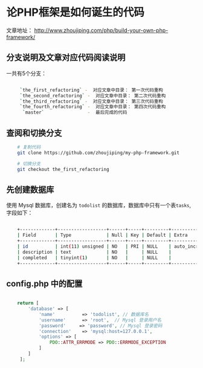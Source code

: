 # 论PHP框架是如何诞生的代码

文章地址： http://www.zhoujiping.com/php/build-your-own-php-framework/ 

## 分支说明及文章对应代码阅读说明

一共有5个分支：

```bash

     `the_first_refactoring` -  对应文章中目录： 第一次代码重构
     `the_second_refactoring` -  对应文章中目录： 第二次代码重构
     `the_third_refactoring` -  对应文章中目录： 第三次代码重构
     `the_fourth_refactoring` -  对应文章中目录： 第四次代码重构
      `master`                -  最后完成的代码
```

## 查阅和切换分支

```bash
    # 复制代码
    git clone https://github.com/zhoujiping/my-php-framework.git

    # 切换分支
    git checkout the_first_refactoring
```

## 先创建数据库

使用 Mysql 数据库，创建名为 `todolist` 的数据库，数据库中只有一个表`tasks`, 字段如下：

```bash

    +-------------+------------------+------+-----+---------+----------------+
    | Field       | Type             | Null | Key | Default | Extra          |
    +-------------+------------------+------+-----+---------+----------------+
    | id          | int(11) unsigned | NO   | PRI | NULL    | auto_increment |
    | description | text             | NO   |     | NULL    |                |
    | completed   | tinyint(1)       | NO   |     | NULL    |                |
    +-------------+------------------+------+-----+---------+----------------+
```

## config.php 中的配置

```php

    return [
        'database' => [
            'name'          => 'todolist', // 数据库名
            'username'      => 'root',  // Mysql 登录用户名
            'password'     => 'password', // Mysql 登录密码
            'connection'    => 'mysql:host=127.0.0.1',
            'options' => [
                PDO::ATTR_ERRMODE => PDO::ERRMODE_EXCEPTION
            ]
        ]
     ];
 ```



